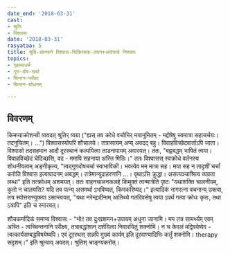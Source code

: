 ```yaml
---
date_end: '2018-03-31'
cast:
- श्रुतिः
- विश्वासः
date: '2018-03-31'
rasyataa: 5
title: श्रुति-सान्त्वने विश्वास-चिकित्सक-वचन+आदेयत्वे निश्चयः
topics:
- गृहस्थधर्मः
- गुण-दोष-चर्चा
- चिन्तन-परीक्षा
- चिन्तन-शोधनम्

---
```


## विवरणम्
किमप्याक्रोशन्ती व्यवदत् श्रुतिर् व्यग्रा ("ह्यस् तव क्रोधे वचोभिर् मयानुमितम् - मद्दोषेषु स्वमात्रा सहाचर्चयः। तदनुचितम्। …") विश्वासस्योपरि शौचालये। तत्रासत्यम् अप्य् अवदद् बहु। विवाहविच्छेदवार्ताऽपि जाता। विश्वासो तदसहमान आदौ दूरस्थानं कल्पयित्वा ताडनापायम् अवारयत्। ततः, "बह्वबद्धम् भाषितं त्वया। विवाहविच्छेदं चेदिच्छसि, वद - ममापि सहनाया अस्ति मितिः।" ततः विश्वासस् स्वक्रोधे वर्तनस्य शोधनीयत्वम् अङ्गीकृत्य, "त्वद्गुणदोषचर्चा स्वाभाविकी। भवत्येव मम मात्रा सह। मया सह न तादृशीं चर्चां करोति विश्वास इत्यापादनम् अबद्धम्। तत्रेमान्युदाहरणानि …। वृथाऽसि क्रुद्धा। असत्यञ्चाश्रित्य व्यग्रता लब्धा" इति तत्क्रोधम् अशमयत्। ततः वाहनचालनकलहे किमुक्तं‌ त्वन्मात्रेति पृष्टः "यथाशक्ति चालनीयम्, कुतो न चालयसि? यदि तव पत्न्य् असमर्था ऽभविष्यत्, किमकरिष्यद्।" इत्यादिकं नागरत्ना वचनान्य् उक्त्वा, तत्र स्वोत्तराण्युक्त्वा ऽसान्त्वयत्, "यथा नरेन्द्रादीनाम् आतिथ्ये गतदिवसेषु त्वया ऽपर्थं गत्वा क्रोधः कृतः, तथा ऽत्रापि" इति च स्मारयत्।

शौचकर्मादिकं समाप्य विश्वासः - "भोः! तव दुःखशमन+उपायम् अधुना जानामि। मम तत्र सामर्थ्यम् एवम् अस्ति - त्वच्चिन्तनानि परीक्ष्य, तत्राबद्धांशान् दर्शयित्वा निवारयितुं शक्नोमि। न च केवलं मद्विषयेष्वेव - त्वत्कार्यसम्बद्धविषयेष्वपि। एवं दूरस्थस् सन्नपि मुख्यं कार्यम् इति दूरवाण्यादिभिः कर्तुं शक्नोमि। therapy सदृशम्।" इति श्रुत्याय् अवदत्। श्रुतिश् चाङ्ग्यकरोत्।

